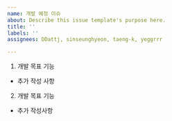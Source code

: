 ```yaml
---
name: 개발 예정 이슈
about: Describe this issue template's purpose here.
title: ''
labels: ''
assignees: DDattj, sinseunghyeon, taeng-k, yeggrrr

---
```


1. 개발 목표 기능
  - 추가 작성 사항
2. 개발 목표 기능
  - 추가 작성사항
